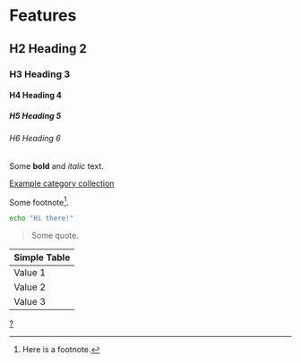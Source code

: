 # Features

## H2 Heading 2
### H3 Heading 3
#### H4 Heading 4
##### H5 Heading 5
###### H6 Heading 6

Some **bold** and _italic_ text.

[Example category collection](/category/example)

Some footnote[^footnote-label-a].

```bash
echo "Hi there!"
```

> Some quote.

| Simple Table |
| ------------ |
| Value 1      |
| Value 2      |
| Value 3      |

[^footnote-label-a]: Here is a footnote.

[?](/example/2022/06/01/hidden/)
